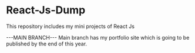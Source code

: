 # React-Js-Dump
This repository includes my mini projects of React Js

---MAIN BRANCH---
Main branch has my portfolio site which is going to be published by the end of this year.
